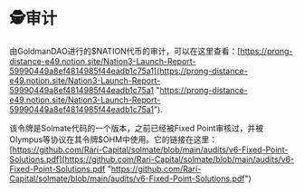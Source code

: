 # 🕵️审计

由GoldmanDAO进行的\$NATION代币的审计，可以在这里查看：[https://prong-distance-e49.notion.site/Nation3-Launch-Report-59990449a8ef4814985f44eadb1c75a1](https://prong-distance-e49.notion.site/Nation3-Launch-Report-59990449a8ef4814985f44eadb1c75a1 "https://prong-distance-e49.notion.site/Nation3-Launch-Report-59990449a8ef4814985f44eadb1c75a1").

该令牌是Solmate代码的一个版本，之前已经被Fixed Point审核过，并被Olympus等协议在其令牌\$OHM中使用。它的链接在这里：
[https://github.com/Rari-Capital/solmate/blob/main/audits/v6-Fixed-Point-Solutions.pdf](https://github.com/Rari-Capital/solmate/blob/main/audits/v6-Fixed-Point-Solutions.pdf "https://github.com/Rari-Capital/solmate/blob/main/audits/v6-Fixed-Point-Solutions.pdf")
